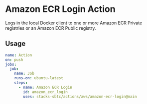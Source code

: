 # Amazon ECR Login Action

Logs in the local Docker client to one or more Amazon ECR Private registries or an Amazon ECR Public registry.

## Usage

```yaml
name: Action
on: push
jobs:
  job:
    name: Job
    runs-on: ubuntu-latest
    steps:
      - name: Amazon ECR Login
        id: amazon_ecr_login
        uses: stacks-sbtc/actions/aws/amazon-ecr-login@main
```
